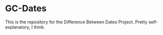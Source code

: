 # GC-Dates
This is the repository for the Difference Between Dates Project. Pretty self-explanatory, I think.
